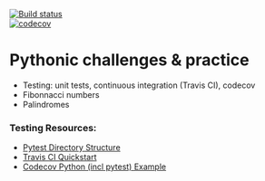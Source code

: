[![Build status](https://travis-ci.org/zwrankin/python-challenges.svg?branch=master)](https://travis-ci.org/zwrankin)  
[![codecov](https://codecov.io/gh/zwrankin/python-challenges/branch/master/graph/badge.svg)](https://codecov.io/gh/zwrankin/python-challenges)

# Pythonic challenges & practice
- Testing: unit tests, continuous integration (Travis CI), codecov 
- Fibonnacci numbers
- Palindromes

### Testing Resources:
 - [Pytest Directory Structure](https://blog.ionelmc.ro/2014/05/25/python-packaging/#the-structure)
 - [Travis CI Quickstart](https://github.com/softwaresaved/build_and_test_examples/blob/master/travis/HelloWorld.md)
 - [Codecov Python (incl pytest) Example](https://github.com/codecov/example-python)